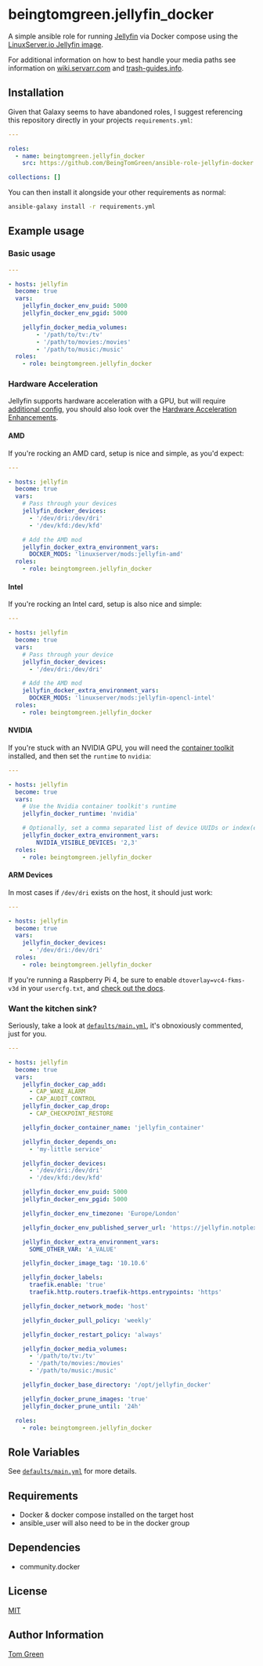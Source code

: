 # beingtomgreen.jellyfin_docker

A simple ansible role for running [Jellyfin](https://www.jellyfin.tv/) via Docker compose using the [LinuxServer.io Jellyfin image](https://docs.linuxserver.io/images/docker-jellyfin).

For additional information on how to best handle your media paths see information on [wiki.servarr.com](https://wiki.servarr.com/docker-guide#consistent-and-well-planned-paths) and [trash-guides.info](https://trash-guides.info/File-and-Folder-Structure/Hardlinks-and-Instant-Moves/).

## Installation

Given that Galaxy seems to have abandoned roles, I suggest referencing this repository directly in your projects `requirements.yml`:

```yaml
---

roles:
  - name: beingtomgreen.jellyfin_docker
    src: https://github.com/BeingTomGreen/ansible-role-jellyfin-docker.git

collections: []
```

You can then install it alongside your other requirements as normal:

```bash
ansible-galaxy install -r requirements.yml
```

## Example usage

### Basic usage

```yaml
---

- hosts: jellyfin
  become: true
  vars:
    jellyfin_docker_env_puid: 5000
    jellyfin_docker_env_pgid: 5000

    jellyfin_docker_media_volumes:
        - '/path/to/tv:/tv'
        - '/path/to/movies:/movies'
        - '/path/to/music:/music'
  roles:
    - role: beingtomgreen.jellyfin_docker
```

### Hardware Acceleration

Jellyfin supports hardware acceleration with a GPU, but will require [additional config](https://docs.linuxserver.io/images/docker-jellyfin/#hardware-acceleration), you should also look over the [Hardware Acceleration Enhancements](https://docs.linuxserver.io/images/docker-jellyfin/#hardware-acceleration-enhancements).

#### AMD

If you're rocking an AMD card, setup is nice and simple, as you'd expect:

```yaml
---

- hosts: jellyfin
  become: true
  vars:
    # Pass through your devices
    jellyfin_docker_devices:
      - '/dev/dri:/dev/dri'
      - '/dev/kfd:/dev/kfd'

    # Add the AMD mod
    jellyfin_docker_extra_environment_vars:
      DOCKER_MODS: 'linuxserver/mods:jellyfin-amd'
  roles:
    - role: beingtomgreen.jellyfin_docker
```

#### Intel

If you're rocking an Intel card, setup is also nice and simple:

```yaml
---

- hosts: jellyfin
  become: true
  vars:
    # Pass through your device
    jellyfin_docker_devices:
      - '/dev/dri:/dev/dri'

    # Add the AMD mod
    jellyfin_docker_extra_environment_vars:
      DOCKER_MODS: 'linuxserver/mods:jellyfin-opencl-intel'
  roles:
    - role: beingtomgreen.jellyfin_docker
```

#### NVIDIA

If you're stuck with an NVIDIA GPU, you will need the [container toolkit](https://github.com/NVIDIA/nvidia-container-toolkit) installed, and then set the `runtime` to `nvidia`:

```yaml
---

- hosts: jellyfin
  become: true
  vars:
    # Use the Nvidia container toolkit's runtime
    jellyfin_docker_runtime: 'nvidia'

    # Optionally, set a comma separated list of device UUIDs or index(es)
    jellyfin_docker_extra_environment_vars:
        NVIDIA_VISIBLE_DEVICES: '2,3'
  roles:
    - role: beingtomgreen.jellyfin_docker
```

#### ARM Devices

In most cases if `/dev/dri` exists on the host, it should just work:

```yaml
---

- hosts: jellyfin
  become: true
  vars:
    jellyfin_docker_devices:
      - '/dev/dri:/dev/dri'
  roles:
    - role: beingtomgreen.jellyfin_docker
```

If you're running a Raspberry Pi 4, be sure to enable `dtoverlay=vc4-fkms-v3d` in your `usercfg.txt`, and [check out the docs](https://docs.linuxserver.io/images/docker-jellyfin/#openmax-raspberry-pi).

### Want the kitchen sink?

Seriously, take a look at [`defaults/main.yml`](defaults/main.yml), it's obnoxiously commented, just for you.

```yaml
---

- hosts: jellyfin
  become: true
  vars:
    jellyfin_docker_cap_add:
      - CAP_WAKE_ALARM
      - CAP_AUDIT_CONTROL
    jellyfin_docker_cap_drop:
      - CAP_CHECKPOINT_RESTORE

    jellyfin_docker_container_name: 'jellyfin_container'

    jellyfin_docker_depends_on:
      - 'my-little service'

    jellyfin_docker_devices:
      - '/dev/dri:/dev/dri'
      - '/dev/kfd:/dev/kfd'

    jellyfin_docker_env_puid: 5000
    jellyfin_docker_env_pgid: 5000

    jellyfin_docker_env_timezone: 'Europe/London'

    jellyfin_docker_env_published_server_url: 'https://jellyfin.notplex.com'

    jellyfin_docker_extra_environment_vars:
      SOME_OTHER_VAR: 'A_VALUE'

    jellyfin_docker_image_tag: '10.10.6'

    jellyfin_docker_labels:
      traefik.enable: 'true'
      traefik.http.routers.traefik-https.entrypoints: 'https'

    jellyfin_docker_network_mode: 'host'

    jellyfin_docker_pull_policy: 'weekly'

    jellyfin_docker_restart_policy: 'always'

    jellyfin_docker_media_volumes:
      - '/path/to/tv:/tv'
      - '/path/to/movies:/movies'
      - '/path/to/music:/music'

    jellyfin_docker_base_directory: '/opt/jellyfin_docker'

    jellyfin_docker_prune_images: 'true'
    jellyfin_docker_prune_until: '24h'

  roles:
    - role: beingtomgreen.jellyfin_docker
```

## Role Variables

See [`defaults/main.yml`](defaults/main.yml) for more details.

## Requirements

- Docker & docker compose installed on the target host
- ansible_user will also need to be in the docker group

## Dependencies

- community.docker

## License

[MIT](LICENSE)

## Author Information

[Tom Green](https://github.com/BeingTomGreen)
